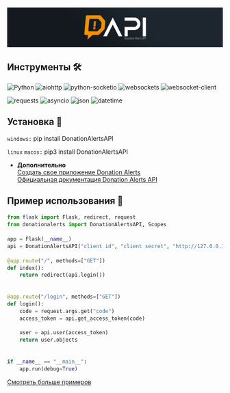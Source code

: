 ![DA API](https://github.com/Fsoky/Donation-Alerts-API-Python/blob/main/images/dapi_banner.jpg)

## Инструменты 🛠
![Python](https://img.shields.io/badge/Python-3.8-blue?style=for-the-badge&logo=python)
![aiohttp](https://img.shields.io/badge/aiohttp-3.8.1-blue?style=for-the-badge&logo=aiohttp)
![python-socketio](https://img.shields.io/badge/socketio-5.5.2-blue?style=for-the-badge)
![websockets](https://img.shields.io/badge/websockets-10.2-blue?style=for-the-badge)
![websocket-client](https://img.shields.io/badge/websocket_client-1.2.3-blue?style=for-the-badge)

![requests](https://img.shields.io/badge/requests-important?style=for-the-badge)
![asyncio](https://img.shields.io/badge/asyncio-red?style=for-the-badge)
![json](https://img.shields.io/badge/json-green?style=for-the-badge&logo=json)
![datetime](https://img.shields.io/badge/datetime-blueviolet?style=for-the-badge)

## Установка 💾
`windows:` pip install DonationAlertsAPI

`linux` `macos:` pip3 install DonationAlertsAPI

- **Дополнительно** \
[Создать свое приложение Donation Alerts](https://www.donationalerts.com/application/clients) \
[Официальная документация Donation Alerts API](https://www.donationalerts.com/apidoc)

## Пример использования 🎈
```py
from flask import Flask, redirect, request
from donationalerts import DonationAlertsAPI, Scopes

app = Flask(__name__)
api = DonationAlertsAPI("client id", "client secret", "http://127.0.0.1:5000/login", Scopes.USER_SHOW)

@app.route("/", methods=["GET"])
def index():
    return redirect(api.login())


@app.route("/login", methods=["GET"])
def login():
    code = request.args.get("code")
    access_token = api.get_access_token(code)
    
    user = api.user(access_token)
    return user.objects


if __name__ == "__main__":
    app.run(debug=True)
```

[Смотреть больше примеров](https://github.com/Fsoky/Donation-Alerts-API-Python/tree/main/examples)
